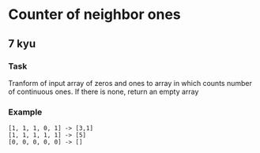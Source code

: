 # Counter of neighbor ones
## 7 kyu

### Task

Tranform of input array of zeros and ones to array in which counts number of continuous ones. If there is none, return an empty array

### Example
```
[1, 1, 1, 0, 1] -> [3,1]
[1, 1, 1, 1, 1] -> [5]
[0, 0, 0, 0, 0] -> []
```